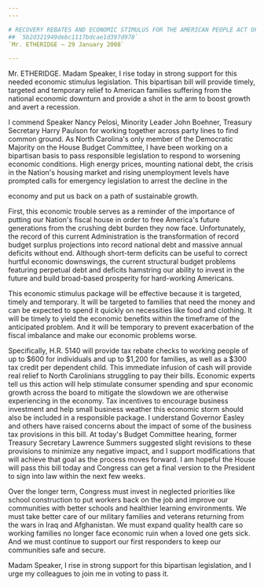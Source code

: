 ```yaml
---
---

# RECOVERY REBATES AND ECONOMIC STIMULUS FOR THE AMERICAN PEOPLE ACT OF
## `5b2d321949debc1117bdcae1d397d978`
`Mr. ETHERIDGE — 29 January 2008`

---
```



Mr. ETHERIDGE. Madam Speaker, I rise today in strong support for this 
needed economic stimulus legislation. This bipartisan bill will provide 
timely, targeted and temporary relief to American families suffering 
from the national economic downturn and provide a shot in the arm to 
boost growth and avert a recession.

I commend Speaker Nancy Pelosi, Minority Leader John Boehner, 
Treasury Secretary Harry Paulson for working together across party 
lines to find common ground. As North Carolina's only member of the 
Democratic Majority on the House Budget Committee, I have been working 
on a bipartisan basis to pass responsible legislation to respond to 
worsening economic conditions. High energy prices, mounting national 
debt, the crisis in the Nation's housing market and rising unemployment 
levels have prompted calls for emergency legislation to arrest the 
decline in the


economy and put us back on a path of sustainable growth.

First, this economic trouble serves as a reminder of the importance 
of putting our Nation's fiscal house in order to free America's future 
generations from the crushing debt burden they now face. Unfortunately, 
the record of this current Administration is the transformation of 
record budget surplus projections into record national debt and massive 
annual deficits without end. Although short-term deficits can be useful 
to correct hurtful economic downswings, the current structural budget 
problems featuring perpetual debt and deficits hamstring our ability to 
invest in the future and build broad-based prosperity for hard-working 
Americans.

This economic stimulus package will be effective because it is 
targeted, timely and temporary. It will be targeted to families that 
need the money and can be expected to spend it quickly on necessities 
like food and clothing. It will be timely to yield the economic 
benefits within the timeframe of the anticipated problem. And it will 
be temporary to prevent exacerbation of the fiscal imbalance and make 
our economic problems worse.

Specifically, H.R. 5140 will provide tax rebate checks to working 
people of up to $600 for individuals and up to $1,200 for families, as 
well as a $300 tax credit per dependent child. This immediate infusion 
of cash will provide real relief to North Carolinians struggling to pay 
their bills. Economic experts tell us this action will help stimulate 
consumer spending and spur economic growth across the board to mitigate 
the slowdown we are otherwise experiencing in the economy. Tax 
incentives to encourage business investment and help small business 
weather this economic storm should also be included in a responsible 
package. I understand Governor Easley and others have raised concerns 
about the impact of some of the business tax provisions in this bill. 
At today's Budget Committee hearing, former Treasury Secretary Lawrence 
Summers suggested slight revisions to these provisions to minimize any 
negative impact, and I support modifications that will achieve that 
goal as the process moves forward. I am hopeful the House will pass 
this bill today and Congress can get a final version to the President 
to sign into law within the next few weeks.

Over the longer term, Congress must invest in neglected priorities 
like school construction to put workers back on the job and improve our 
communities with better schools and healthier learning environments. We 
must take better care of our military families and veterans returning 
from the wars in Iraq and Afghanistan. We must expand quality health 
care so working families no longer face economic ruin when a loved one 
gets sick. And we must continue to support our first responders to keep 
our communities safe and secure.

Madam Speaker, I rise in strong support for this bipartisan 
legislation, and I urge my colleagues to join me in voting to pass it.